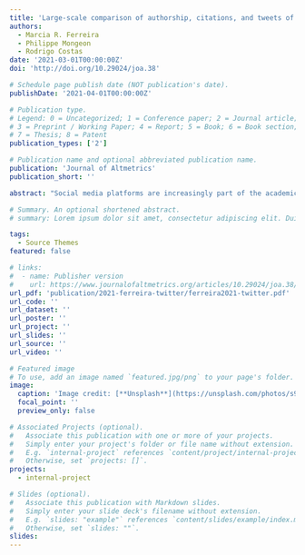 ```yaml
---
title: 'Large-scale comparison of authorship, citations, and tweets of Web of Science authors'
authors:
  - Marcia R. Ferreira
  - Philippe Mongeon
  - Rodrigo Costas
date: '2021-03-01T00:00:00Z'
doi: 'http://doi.org/10.29024/joa.38'

# Schedule page publish date (NOT publication's date).
publishDate: '2021-04-01T00:00:00Z'

# Publication type.
# Legend: 0 = Uncategorized; 1 = Conference paper; 2 = Journal article;
# 3 = Preprint / Working Paper; 4 = Report; 5 = Book; 6 = Book section;
# 7 = Thesis; 8 = Patent
publication_types: ['2']

# Publication name and optional abbreviated publication name.
publication: 'Journal of Altmetrics'
publication_short: ''

abstract: "Social media platforms are increasingly part of the academic workflow. However, there is a lack of research that examines these activities, particularly at the author level. This paper explores the activity of researchers in the Twittersphere by analyzing a large database of Web of Science authors systematically identified on Twitter using data from Altmetric.com. Using this information, this paper explores and compares patterns of tweeted and self-tweeted publications with other academic activities, such as citations, self-citations, and authorship at the author level. This paper also compares the thematic orientation among these different activities by analyzing the similarity of the research topics of the publications tweeted, cited, and authored. The results show that the productivity and impact of researchers, as defined by conventional bibliometric indicators, are not correlated to their popularity on the Twitter platform and that scholars generally tend to tweet about topics closely related to the publications they author and cite. These findings suggest that social media metrics capture a broader aspect of the academic workflow that is most likely related to science communication, dissemination, and engagement with wider audiences and that differs from conventional forms of impact as captured by citations. Areas for further exploration are also proposed."

# Summary. An optional shortened abstract.
# summary: Lorem ipsum dolor sit amet, consectetur adipiscing elit. Duis posuere tellus ac convallis placerat. Proin tincidunt magna sed ex sollicitudin condimentum.

tags:
  - Source Themes
featured: false

# links:
#  - name: Publisher version
#    url: https://www.journalofaltmetrics.org/articles/10.29024/joa.38/
url_pdf: 'publication/2021-ferreira-twitter/ferreira2021-twitter.pdf'
url_code: ''
url_dataset: ''
url_poster: ''
url_project: ''
url_slides: ''
url_source: ''
url_video: ''

# Featured image
# To use, add an image named `featured.jpg/png` to your page's folder.
image:
  caption: 'Image credit: [**Unsplash**](https://unsplash.com/photos/s9CC2SKySJM)'
  focal_point: ''
  preview_only: false

# Associated Projects (optional).
#   Associate this publication with one or more of your projects.
#   Simply enter your project's folder or file name without extension.
#   E.g. `internal-project` references `content/project/internal-project/index.md`.
#   Otherwise, set `projects: []`.
projects:
  - internal-project

# Slides (optional).
#   Associate this publication with Markdown slides.
#   Simply enter your slide deck's filename without extension.
#   E.g. `slides: "example"` references `content/slides/example/index.md`.
#   Otherwise, set `slides: ""`.
slides:
---
```

